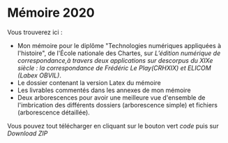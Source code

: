 # Mémoire 2020

Vous trouverez ici :
- Mon mémoire pour le diplôme "Technologies numériques appliquées à l'histoire", de l'École nationale des Chartes, sur *L’édition numérique de correspondance,à travers deux applications sur descorpus du XIXe siècle : la correspondance de Frédéric Le Play(CRHXIX) et ELICOM (Labex OBVIL)*.
- Le dossier contenant la version Latex du mémoire
- Les livrables commentés dans les annexes de mon mémoire
- Deux arborescences pour avoir une meilleure vue d'ensemble de l'imbrication des différents dossiers (arborescence simple) et fichiers (arborescence détaillée).

Vous pouvez tout télécharger en cliquant sur le bouton vert *code* puis sur *Download ZIP*
